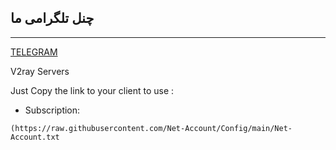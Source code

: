 ## چنل تلگرامی ما
---
[TELEGRAM](https://t.me/NetAccount)

V2ray Servers

Just Copy the link to your client to use :

- Subscription:
```
(https://raw.githubusercontent.com/Net-Account/Config/main/Net-Account.txt
```
